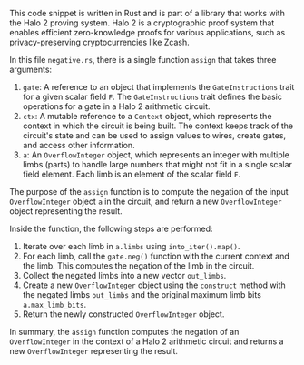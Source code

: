 This code snippet is written in Rust and is part of a library that works with the Halo 2 proving system. Halo 2 is a cryptographic proof system that enables efficient zero-knowledge proofs for various applications, such as privacy-preserving cryptocurrencies like Zcash. 

In this file `negative.rs`, there is a single function `assign` that takes three arguments:

1. `gate`: A reference to an object that implements the `GateInstructions` trait for a given scalar field `F`. The `GateInstructions` trait defines the basic operations for a gate in a Halo 2 arithmetic circuit.
2. `ctx`: A mutable reference to a `Context` object, which represents the context in which the circuit is being built. The context keeps track of the circuit's state and can be used to assign values to wires, create gates, and access other information.
3. `a`: An `OverflowInteger` object, which represents an integer with multiple limbs (parts) to handle large numbers that might not fit in a single scalar field element. Each limb is an element of the scalar field `F`.

The purpose of the `assign` function is to compute the negation of the input `OverflowInteger` object `a` in the circuit, and return a new `OverflowInteger` object representing the result.

Inside the function, the following steps are performed:

1. Iterate over each limb in `a.limbs` using `into_iter().map()`.
2. For each limb, call the `gate.neg()` function with the current context and the limb. This computes the negation of the limb in the circuit.
3. Collect the negated limbs into a new vector `out_limbs`.
4. Create a new `OverflowInteger` object using the `construct` method with the negated limbs `out_limbs` and the original maximum limb bits `a.max_limb_bits`.
5. Return the newly constructed `OverflowInteger` object.

In summary, the `assign` function computes the negation of an `OverflowInteger` in the context of a Halo 2 arithmetic circuit and returns a new `OverflowInteger` representing the result.
